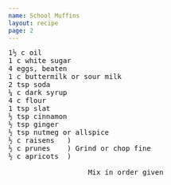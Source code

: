 ```yaml
---
name: School Muffins
layout: recipe
page: 2
---
```


<pre>
1½ c oil
1 c white sugar
4 eggs, beaten
1 c buttermilk or sour milk
2 tsp soda
¼ c dark syrup
4 c flour
1 tsp slat
½ tsp cinnamon
½ tsp ginger
½ tsp nutmeg or allspice
½ c raisens   )
½ c prunes    ) Grind or chop fine
½ c apricots  )

                   Mix in order given
</pre>
